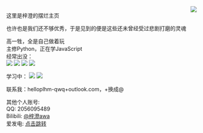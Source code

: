 <a href="#">
<img align="right" src="https://github-readme-stats-neon-psi-82.vercel.app/api?username=helloplhm-qwq&show_icons=true&hide_border=true&icon_color=586069&title_color=a0a9af">
</a>  

这里是梓澄的摆烂主页  

也许也是我们还不够优秀，于是见到的便是这些还未曾经受过悲剧打磨的灵魂  

高一牲，全是自己做着玩  
主修Python，正在学JavaScript  
经常出没：  
![](https://img.shields.io/badge/-Python-3e74a2?style=flat-square&logo=Python&logoColor=fff)
![](https://img.shields.io/badge/-C%2B%2B-3e74a2?style=flat-square&logo=C%2B%2B&logoColor=fff)
![](https://img.shields.io/badge/-Linux-000000?style=flat-square&logo=Linux&logoColor=fff)
![](https://img.shields.io/badge/-Windows-0078D6?style=flat-square&logo=Windows)

学习中： 
![](https://img.shields.io/badge/-Java-ab7221?style=flat-square&logo=Java&logoColor=fff)
![](https://img.shields.io/badge/-JavaScript-ab7221?style=flat-square&logo=JavaScript&logoColor=fff)

联系我：helloplhm-qwq+outlook.com，+换成@  

其他个人账号:  
QQ: 2056095489  
Bilibili: [@梓澄awa](https://space.bilibili.com/2051658972)  
爱发电: [点击跳转](http://afdian.net/a/zcmonety_qwq)  
<!---
helloplhm-qwq/helloplhm-qwq is a ✨ special ✨ repository because its `README.md` (this file) appears on your GitHub profile.
You can click the Preview link to take a look at your changes.
--->
